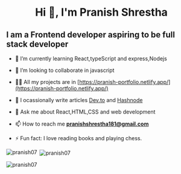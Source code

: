 <h1 align ="center">Hi 👋, I'm Pranish Shrestha </h1>
<h2>I am a Frontend developer aspiring to be full stack developer</h2>

<!-- <p align="left"> <img src="https://komarev.com/ghpvc/?username=pranish07&label=Profile%20views&color=0e75b6&style=flat" alt="pranish07" /> </p> -->

- 🔭 I’m currently learning React,typeScript and express,Nodejs
  
- 👯 I’m looking to collaborate in javascript
  
- 👨‍💻 All my projects are in [https://pranish-portfolio.netlify.app/](https://pranish-portfolio.netlify.app/)
  
- 🤔 I ocassionally write articles [Dev.to](https://dev.to/pranish07) and [Hashnode](https://hashnode.com/@pranish07)
  
- 💬 Ask me about React,HTML,CSS and web development 

- 📫 How to reach me **pranishshrestha181@gmail.com** 

- ⚡ Fun fact: I love reading books and playing chess. 


<p><img align="left" src="https://github-readme-stats.vercel.app/api/top-langs?username=pranish07&show_icons=true&locale=en&layout=compact" alt="pranish07" /></p>

<p>&nbsp;<img align="center" src="https://github-readme-stats.vercel.app/api?username=pranish07&show_icons=true&locale=en" alt="pranish07" /></p>

<p><img align="center" src="https://github-readme-streak-stats.herokuapp.com/?user=pranish07&" alt="pranish07" /></p>


<!-- ![](https://komarev.com/ghpvc/?username=pranish07) -->
